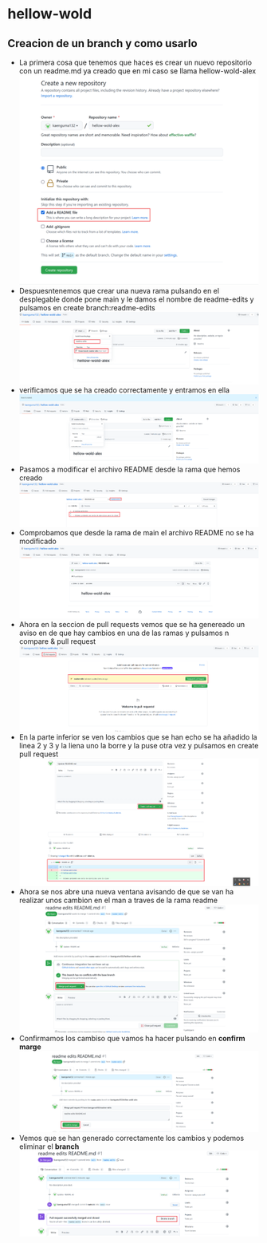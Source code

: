 # hellow-wold

## Creacion de un branch y como usarlo 

- La primera cosa que tenemos que haces es crear un nuevo repositorio con un readme.md ya creado que en mi caso se llama hellow-wold-alex ![GitHub Logo](/githellow/1.png)
- Despuesntenemos que crear una nueva rama pulsando en el desplegable donde pone main y le damos el nombre de readme-edits y pulsamos en create branch:readme-edits ![GitHub Logo](/githellow/2.png)
- verificamos que se ha creado correctamente y entramos en ella ![GitHub Logo](/githellow/3.png)
- Pasamos a modificar el archivo README desde la rama que hemos creado ![GitHub Logo](/githellow/4.png)
- Comprobamos que desde la rama de main el archivo README no se ha modificado ![GitHub Logo](/githellow/5.png)
- Ahora en la seccion de pull requests vemos que se ha genereado un aviso en de que hay cambios en una de las ramas y pulsamos n compare & pull request ![GitHub Logo](/githellow/6.png)
- En la parte inferior se ven los cambios que se han echo se ha añadido la linea 2 y 3 y la liena uno la borre y la puse otra vez y pulsamos en create pull request  ![GitHub Logo](/githellow/7.png)
- Ahora se nos abre una nueva ventana avisando de que se van ha realizar unos cambion en el man a traves de la rama readme ![GitHub Logo](/githellow/9.png)
- Confirmamos los cambiso que vamos ha hacer pulsando en **confirm marge**  ![GitHub Logo](/githellow/10.png)
- Vemos que se han generado correctamente los cambios  y podemos eliminar el **branch**  ![GitHub Logo](/githellow/11.png)
